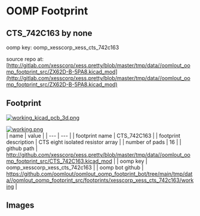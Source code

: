 # OOMP Footprint  
## CTS_742C163  by none  
  
oomp key: oomp_xesscorp_xess_cts_742c163  
  
source repo at: [http://gitlab.com/xesscorp/xess.pretty/blob/master/tmp/data//oomlout_oomp_footprint_src/ZX62D-B-5PA8.kicad_mod](http://gitlab.com/xesscorp/xess.pretty/blob/master/tmp/data//oomlout_oomp_footprint_src/ZX62D-B-5PA8.kicad_mod)  
## Footprint  
  
[![working_kicad_pcb_3d.png](working_kicad_pcb_3d_600.png)](working_kicad_pcb_3d.png)  
  
[![working.png](working_600.png)](working.png)  
| name | value | 
| --- | --- | 
| footprint name | CTS_742C163 | 
| footprint description | CTS eight isolated resistor array | 
| number of pads | 16 | 
| github path | http://github.com/xesscorp/xess.pretty/blob/master/tmp/data//oomlout_oomp_footprint_src/CTS_742C163.kicad_mod | 
| oomp key | oomp_xesscorp_xess_cts_742c163 | 
| oomp bot github | https://github.com/oomlout/oomlout_oomp_footprint_bot/tree/main/tmp/data//oomlout_oomp_footprint_src/footprints/xesscorp_xess_cts_742c163/working | 
## Images  
